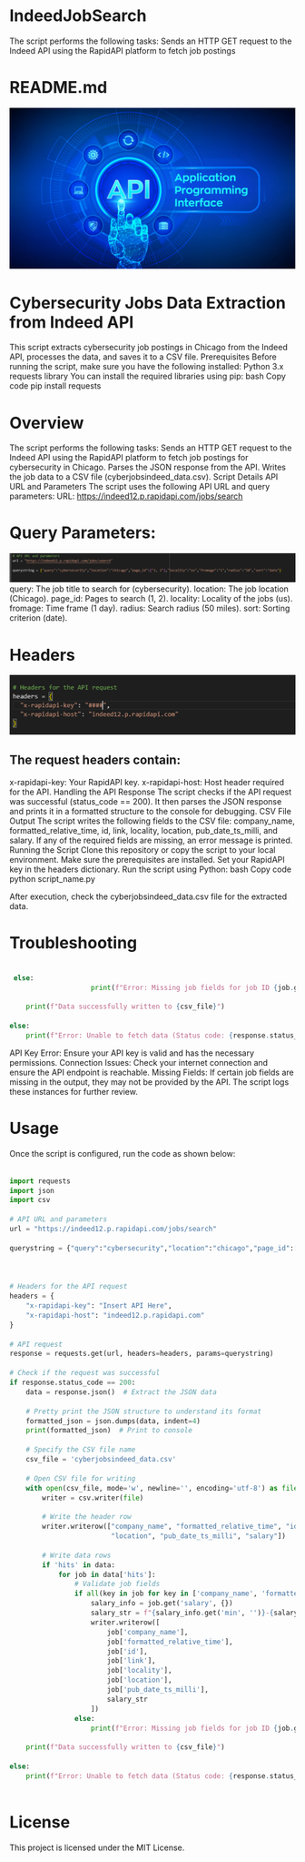 # IndeedJobSearch
The script performs the following tasks: Sends an HTTP GET request to the Indeed API using the RapidAPI platform to fetch job postings

# README.md
![ScrapeScrape](api.webp)
 

# Cybersecurity Jobs Data Extraction from Indeed API
This script extracts cybersecurity job postings in Chicago from the Indeed API, processes the data, and saves it to a CSV file.
Prerequisites
Before running the script, make sure you have the following installed:
Python 3.x
requests library
You can install the required libraries using pip:
bash
Copy code
pip install requests

# Overview
The script performs the following tasks:
Sends an HTTP GET request to the Indeed API using the RapidAPI platform to fetch job postings for cybersecurity in Chicago.
Parses the JSON response from the API.
Writes the job data to a CSV file (cyberjobsindeed_data.csv).
Script Details
API URL and Parameters
The script uses the following API URL and query parameters:
URL: https://indeed12.p.rapidapi.com/jobs/search
# Query Parameters:
![ScrapeScrape](parameters.png)
query: The job title to search for (cybersecurity).
location: The job location (Chicago).
page_id: Pages to search (1, 2).
locality: Locality of the jobs (us).
fromage: Time frame (1 day).
radius: Search radius (50 miles).
sort: Sorting criterion (date).
# Headers
![ScrapeScrape](headers.png)
## The request headers contain:
x-rapidapi-key: Your RapidAPI key.
x-rapidapi-host: Host header required for the API.
Handling the API Response
The script checks if the API request was successful (status_code == 200).
It then parses the JSON response and prints it in a formatted structure to the console for debugging.
CSV File Output
The script writes the following fields to the CSV file: company_name, formatted_relative_time, id, link, locality, location, pub_date_ts_milli, and salary.
If any of the required fields are missing, an error message is printed.
Running the Script
Clone this repository or copy the script to your local environment.
Make sure the prerequisites are installed.
Set your RapidAPI key in the headers dictionary.
Run the script using Python:
bash
Copy code
python script_name.py


After execution, check the cyberjobsindeed_data.csv file for the extracted data.
# Troubleshooting
<!-- python code block -->

```python

 else:
                    print(f"Error: Missing job fields for job ID {job.get('id', '')}")

    print(f"Data successfully written to {csv_file}")

else:
    print(f"Error: Unable to fetch data (Status code: {response.status_code})")
```
 
API Key Error: Ensure your API key is valid and has the necessary permissions.
Connection Issues: Check your internet connection and ensure the API endpoint is reachable.
Missing Fields: If certain job fields are missing in the output, they may not be provided by the API. The script logs these instances for further review.

# Usage

Once the script is configured, run the code as shown below:

```python

import requests
import json
import csv

# API URL and parameters
url = "https://indeed12.p.rapidapi.com/jobs/search"

querystring = {"query":"cybersecurity","location":"chicago","page_id":["1, 2"],"locality":"us","fromage":"1","radius":"50","sort":"date"}



# Headers for the API request
headers = {
	"x-rapidapi-key": "Insert API Here",
	"x-rapidapi-host": "indeed12.p.rapidapi.com"
}

# API request
response = requests.get(url, headers=headers, params=querystring)

# Check if the request was successful
if response.status_code == 200:
    data = response.json()  # Extract the JSON data

    # Pretty print the JSON structure to understand its format
    formatted_json = json.dumps(data, indent=4)
    print(formatted_json)  # Print to console

    # Specify the CSV file name
    csv_file = 'cyberjobsindeed_data.csv'

    # Open CSV file for writing
    with open(csv_file, mode='w', newline='', encoding='utf-8') as file:
        writer = csv.writer(file)

        # Write the header row
        writer.writerow(["company_name", "formatted_relative_time", "id", "link", "locality",
                         "location", "pub_date_ts_milli", "salary"])

        # Write data rows
        if 'hits' in data:
            for job in data['hits']:
                # Validate job fields
                if all(key in job for key in ['company_name', 'formatted_relative_time', 'id', 'link', 'locality', 'location', 'pub_date_ts_milli']):
                    salary_info = job.get('salary', {})
                    salary_str = f"{salary_info.get('min', '')}-{salary_info.get('max', '')} {salary_info.get('type', '')}"
                    writer.writerow([
                        job['company_name'],
                        job['formatted_relative_time'],
                        job['id'],
                        job['link'],
                        job['locality'],
                        job['location'],
                        job['pub_date_ts_milli'],
                        salary_str
                    ])
                else:
                    print(f"Error: Missing job fields for job ID {job.get('id', '')}")

    print(f"Data successfully written to {csv_file}")

else:
    print(f"Error: Unable to fetch data (Status code: {response.status_code})")
 
```

# License
This project is licensed under the MIT License.
